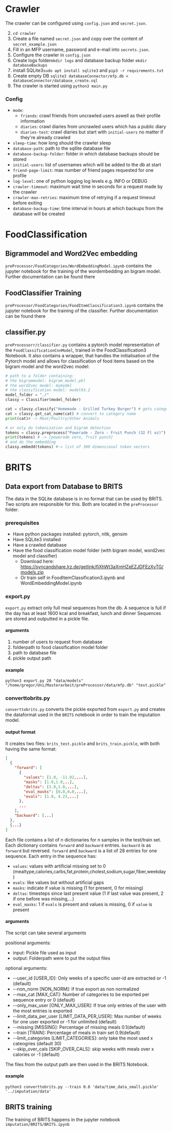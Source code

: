 # Crawler

The crawler can be configured using `config.json` and `secret.json`.

2. `cd crawler`
3. Create a file named `secret.json` and copy over the content of `secret_example.json`
4. Fill in an MFP username, password and e-mail into `secrets.json`.
5. Configure the crawler in `config.json`
6. Create logs folder`mkdir logs` and database backup folder `mkdir databaseBackups`
7. install SQLite3`sudo apt install sqlite3` and `pip3 -r requirements.txt`
8. Create empty DB `sqlite3 databaseConnector/mfp.db < databaseConnector/database_create.sql`
9. The crawler is started using `python3 main.py`

### Config
* `mode`: 
  * `friends`: crawl friends from uncrawled users aswell as their profile information
  * `diaries`: crawl diaries from uncrawled users which has a public diary
  * `diaries-test`: crawl diaries but start with `initial-users` no matter if they're already crawled
* `sleep-time`: how long should the crawler sleep
* `database-path`: path to the sqllite database file
* `database-backup-folder`: folder in which database backups should be stored
* `initial-users`: list of usernames which will be added to the db at start
* `friend-page-limit`: max number of friend pages requested for one profile
* `log-level`: one of python logging log levels e.g. INFO or DEBUG
* `crawler-timeout`: maximum wait time in seconds for a request made by the crawler
* `crawler-max-retries`: maximum time of retrying if a request timeout before exiting
* `database-backup-time`: time interval in hours at which backups from the database will be created

# FoodClassification
## Bigrammodel and Word2Vec embedding
`preProcessor/FoodCategories/WordEmbeddingModel.ipynb` contains the jupyter notebook for the training of the wordembedding an bigram model.
Further documentation can be found there

## FoodClassifier Training
`preProcessor/FoodCategories/FoodItemClassification3.ipynb` contains the jupyter notebook for the training of the classifier.
Further documentation can be found there

## classifier.py
`preProcessorr/classifier.py` contains a pytorch model representation of the `FoodClassificationCnnModel`,
trained in the FoodClassification3 Notebook. It also contains a wrapper, that handles the initialisation
of the Pytorch model and allows for classification of food items based on the bigram model and the word2vec model:
```python
# path to a folder containing: 
# the bigrammodel: bigram_model.pkl
# the word2vec model: mymodel
# the classification model: model93.2
model_folder = "./" 
classy = Classifier(model_folder)

cat = classy.classify("Homemade - Grilled Turkey Burger") # gets category as number
cat = classy.get_cat_name(cat) # convert to category name
print(cat)# -> Meat/Poultry/Other Animals

# or only do tokenization and bigram detection
tokens = classy.preprocess("Powerade - Zero - Fruit Punch (32 Fl oz)") 		
print(tokens) # -> [powerade zero, fruit punch] 
# and do the embedding
classy.embedd(tokens) #-> list of 300 dimensional token vectors
```


# BRITS
## Data export from Database to BRITS
The data in the SQLite database is in no format that can be used by BRITS.
Two scripts are responsible for this. Both are located in the `preProcessor` folder.
### prerequisites
* Have python packages installed:  pytorch, nltk, gensim
* Have SQLite3 installed
* Have a crawled database
* Have the food classification model folder (with bigram model, word2vec model and classifier)
  * Download here: https://syncandshare.lrz.de/getlink/fiXhWt3aXmHZeEZJDFEzXvTG/models.zip
  * Or train self in FoodItemClassification3.ipynb and WordEmbeddingModel.ipynb
  
### export.py
`export.py` extract only full meal sequences from the db. 
A sequence is full if the day has at least 1600 kcal and breakfast, lunch and dinner
Sequences are stored and outputted in a pickle file.
#### arguments
1. number of users to request from database
2. folderpath to food classification model folder
3. path to database file
4. pickle output path
#### example
`python3 export.py 20 "data/models" "/home/gregor/Uni/Masterarbeit/preProcessor/data/mfp.db" "test.pickle"`

### converttobrits.py
`converttobrits.py` converts the pickle exported from `export.py` 
and creates the dataformat used in the `BRITS` notebook in order to train
the imputation model.

#### output format
It creates two files: `brits_test.pickle` and `brits_train.pickle`, with both having
the same format:
```json
[
  {
    "forward": [
      {
        "values": [1.0, -11.02,...],
        "masks": [1.0,1.0,..],
        "deltas": [1.0,1.0,...],
        "eval_masks": [0.0,0.0,...],
        "evals": [1.0, 4.23,...]
      },
      ...
    ],
    "backward": [...]
  },
  {...}
]
```
Each file contains a list of n dictionaries for n samples in the test/train set.
Each dictionary contains `forward` and `backward` entries. `backward` is as `forward` but reversed.
`forward` and `backward` is a list of 28 entries for one sequence. Each entry in the sequence has:
* `values`: values with artificial missing set to 0 (mealtype,calories,carbs,fat,protein,cholest,sodium,sugar,fiber,weekday)
* `evals`: like values but without artificial gaps
* `masks`: indicate if value is missing (1 for present, 0 for missing)
* `deltas`: timesteps since last present value (1 if last value was present, 2 if one before was missing,...)
* `eval_masks`: 1 if `evals` is present and values is missing, 0 if `value` is present

#### arguments
The script can take several arguments

positional arguments:
*  input: Pickle file used as input
*  output: Folderpath were to put the output files

optional arguments:
*  --user_id [USER_ID]: Only weeks of a specific user-id are extracted or -1 (default)
*  --non_norm [NON_NORM]: If true export as non normalized
*  --max_cat [MAX_CAT]: Number of categories to be exported per sequence entry or 0 (default)
*  --only_max_user [ONLY_MAX_USER]: If true only entries of the user with the most entries is exported
*  --limit_data_per_user [LIMIT_DATA_PER_USER]: Max number of weeks for one user exported or -1 for unlimited (default)
*  --missing [MISSING]: Percentage of missing meals 0.1(default)
*  --train [TRAIN]: Percentage of meals in train set 0.9(default)
*  --limit_categories [LIMIT_CATEGORIES]: only take the most used x cateogries (default 30)
*  --skip_over_cals [SKIP_OVER_CALS]: skip weeks with meals over x calories or -1 (default)

The files from the output path are then used in the BRITS Notebook.

#### example
`python3 converttobrits.py --train 0.8 'data/time_data_small.pickle' '../imputation/data'`
## BRITS training
The training of BRITS happens in the jupyter notebook `imputation/BRITS/BRITS.ipynb`


